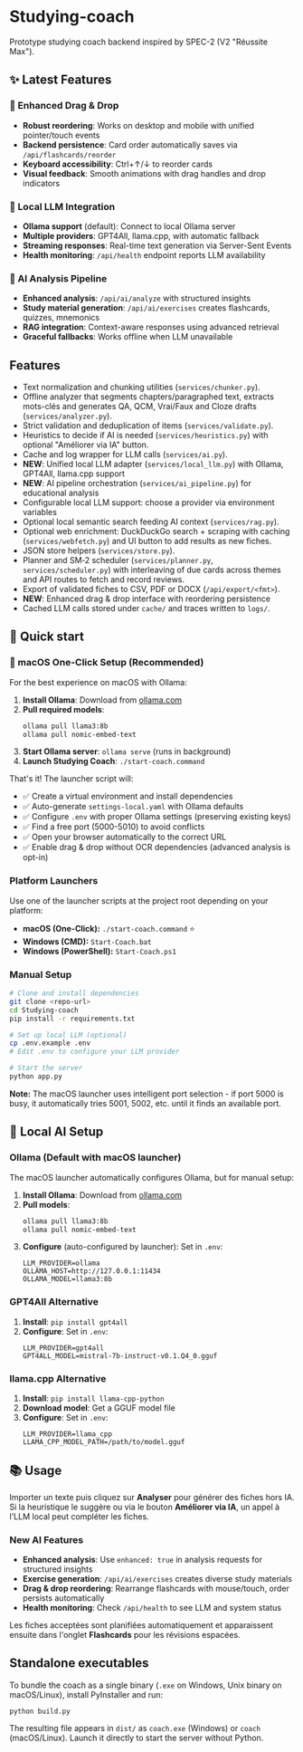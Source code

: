 # Studying-coach

Prototype studying coach backend inspired by SPEC-2 (V2 "Réussite Max").

## ✨ Latest Features

### 🎯 Enhanced Drag & Drop
- **Robust reordering**: Works on desktop and mobile with unified pointer/touch events
- **Backend persistence**: Card order automatically saves via `/api/flashcards/reorder`
- **Keyboard accessibility**: Ctrl+↑/↓ to reorder cards
- **Visual feedback**: Smooth animations with drag handles and drop indicators

### 🤖 Local LLM Integration
- **Ollama support** (default): Connect to local Ollama server
- **Multiple providers**: GPT4All, llama.cpp, with automatic fallback
- **Streaming responses**: Real-time text generation via Server-Sent Events
- **Health monitoring**: `/api/health` endpoint reports LLM availability

### 🧠 AI Analysis Pipeline
- **Enhanced analysis**: `/api/ai/analyze` with structured insights
- **Study material generation**: `/api/ai/exercises` creates flashcards, quizzes, mnemonics
- **RAG integration**: Context-aware responses using advanced retrieval
- **Graceful fallbacks**: Works offline when LLM unavailable

## Features
- Text normalization and chunking utilities (`services/chunker.py`).
- Offline analyzer that segments chapters/paragraphed text, extracts mots-clés and
  generates QA, QCM, Vrai/Faux and Cloze drafts (`services/analyzer.py`).
- Strict validation and deduplication of items (`services/validate.py`).
- Heuristics to decide if AI is needed (`services/heuristics.py`) with optional
  "Améliorer via IA" button.
- Cache and log wrapper for LLM calls (`services/ai.py`).
- **NEW**: Unified local LLM adapter (`services/local_llm.py`) with Ollama, GPT4All, llama.cpp support
- **NEW**: AI pipeline orchestration (`services/ai_pipeline.py`) for educational analysis
- Configurable local LLM support: choose a provider via environment variables
- Optional local semantic search feeding AI context (`services/rag.py`).
- Optional web enrichment: DuckDuckGo search + scraping with caching
  (`services/webfetch.py`) and UI button to add results as new fiches.
- JSON store helpers (`services/store.py`).
- Planner and SM‑2 scheduler (`services/planner.py`, `services/scheduler.py`) with
  interleaving of due cards across themes and API routes to fetch and record reviews.
- Export of validated fiches to CSV, PDF or DOCX (`/api/export/<fmt>`).
- **NEW**: Enhanced drag & drop interface with reordering persistence
- Cached LLM calls stored under `cache/` and traces written to `logs/`.

## 🚀 Quick start

### 🍎 macOS One-Click Setup (Recommended)
For the best experience on macOS with Ollama:

1. **Install Ollama**: Download from [ollama.com](https://ollama.com/download)
2. **Pull required models**:
   ```bash
   ollama pull llama3:8b
   ollama pull nomic-embed-text
   ```
3. **Start Ollama server**: `ollama serve` (runs in background)
4. **Launch Studying Coach**: `./start-coach.command`

That's it! The launcher script will:
- ✅ Create a virtual environment and install dependencies
- ✅ Auto-generate `settings-local.yaml` with Ollama defaults
- ✅ Configure `.env` with proper Ollama settings (preserving existing keys)
- ✅ Find a free port (5000-5010) to avoid conflicts
- ✅ Open your browser automatically to the correct URL
- ✅ Enable drag & drop without OCR dependencies (advanced analysis is opt-in)

### Platform Launchers
Use one of the launcher scripts at the project root depending on your platform:

- **macOS (One-Click):** `./start-coach.command` ⭐ 
- **Windows (CMD):** `Start-Coach.bat`
- **Windows (PowerShell):** `Start-Coach.ps1`

### Manual Setup
```bash
# Clone and install dependencies
git clone <repo-url>
cd Studying-coach
pip install -r requirements.txt

# Set up local LLM (optional)
cp .env.example .env
# Edit .env to configure your LLM provider

# Start the server
python app.py
```

**Note:** The macOS launcher uses intelligent port selection - if port 5000 is busy, it automatically tries 5001, 5002, etc. until it finds an available port.

## 🤖 Local AI Setup

### Ollama (Default with macOS launcher)
The macOS launcher automatically configures Ollama, but for manual setup:

1. **Install Ollama**: Download from [ollama.com](https://ollama.com/download)
2. **Pull models**: 
   ```bash
   ollama pull llama3:8b
   ollama pull nomic-embed-text
   ```
3. **Configure** (auto-configured by launcher): Set in `.env`:
   ```
   LLM_PROVIDER=ollama
   OLLAMA_HOST=http://127.0.0.1:11434
   OLLAMA_MODEL=llama3:8b
   ```

### GPT4All Alternative
1. **Install**: `pip install gpt4all`
2. **Configure**: Set in `.env`:
   ```
   LLM_PROVIDER=gpt4all
   GPT4ALL_MODEL=mistral-7b-instruct-v0.1.Q4_0.gguf
   ```

### llama.cpp Alternative
1. **Install**: `pip install llama-cpp-python`
2. **Download model**: Get a GGUF model file
3. **Configure**: Set in `.env`:
   ```
   LLM_PROVIDER=llama_cpp
   LLAMA_CPP_MODEL_PATH=/path/to/model.gguf
   ```

## 📚 Usage

Importer un texte puis cliquez sur **Analyser** pour générer des fiches hors IA.
Si la heuristique le suggère ou via le bouton **Améliorer via IA**, un appel à
l'LLM local peut compléter les fiches. 

### New AI Features
- **Enhanced analysis**: Use `enhanced: true` in analysis requests for structured insights
- **Exercise generation**: `/api/ai/exercises` creates diverse study materials
- **Drag & drop reordering**: Rearrange flashcards with mouse/touch, order persists automatically
- **Health monitoring**: Check `/api/health` to see LLM and system status

Les fiches acceptées sont planifiées automatiquement et apparaissent ensuite dans l'onglet
**Flashcards** pour les révisions espacées.

## Standalone executables

To bundle the coach as a single binary (`.exe` on Windows, Unix binary on macOS/Linux),
install PyInstaller and run:

```
python build.py
```

The resulting file appears in `dist/` as `coach.exe` (Windows) or `coach`
(macOS/Linux). Launch it directly to start the server without Python.

